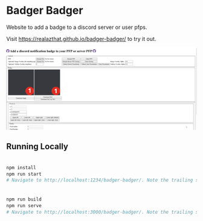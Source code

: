 # Badger Badger

Website to add a badge to a discord server or user pfps.

Visit https://realazthat.github.io/badger-badger/ to try it out.

<img width="512px" src="assets/badger-badger-demo.webp" />

## Running Locally

```bash

npm install
npm run start
# Navigate to http://localhost:1234/badger-badger/. Note the trailing slash!


npm run build
npm run serve
# Navigate to http://localhost:3000/badger-badger/. Note the trailing slash!
```
